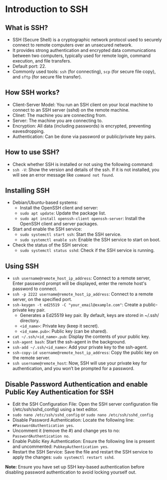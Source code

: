 # Introduction to SSH

## What is SSH?

- SSH (Secure Shell) is a cryptographic network protocol used to securely connect to remote computers over an unsecured network.
- It provides strong authentication and encrypted data communications between two computers, typically used for remote login, command execution, and file transfers.
- Default port: 22.
- Commonly used tools: `ssh` (for connecting), `scp` (for secure file copy), and `sftp` (for secure file transfer).

## How SSH works?

- Client-Server Model: You run an SSH client on your local machine to connect to an SSH server (sshd) on the remote machine.
- Clinet: The machine you are connecting from.
- Server: The machine you are connecting to.
- Encryption: All data (including passwords) is encrypted, preventing eavesdropping.
- Authentication: Can be done via password or public/private key pairs.

## How to use SSH?

- Check whether SSH is installed or not using the following command:
- `ssh -V`: Show the version and details of the ssh. If it is not installed, you will see an error message like `command not found`.

## Installing SSH

- Debian/Ubuntu-based systems:
  - Install the OpenSSH client and server:
  - `sudo apt update`: Update the package list.
  - `sudo apt install openssh-client openssh-server`: Install the OpenSSH client and server packages.
- Start and enable the SSH service:
  - `sudo systemctl start ssh`: Start the SSH service.
  - `sudo systemctl enable ssh`: Enable the SSH service to start on boot.
- Check the status of the SSH service:
  - `sudo systemctl status sshd`: Check if the SSH service is running.

## Using SSH

- `ssh username@remote_host_ip_address`: Connect to a remote server, Enter password prompt will be displayed, enter the remote host's password to connect.
- `ssh -p 2222 username@remote_host_ip_address`: Connect to a remote server, on the specified port.
- `ssh-keygen -t ed25519 -C "your_email@example.com"`: Create a public-private key pair.
  - Generates a Ed25519 key pair. By default, keys are stored in ~/.ssh/ directory.
  - `<id_name>`: Private key (keep it secret).
  - `<id_name.pub>`: Public key (can be shared).
- `cat ~/.ssh/<id_name>.pub`: Display the contents of your public key.
- `ssh-agent bash`: Start the ssh-agent in the background.
- `ssh-add ~/.ssh/<id_name>`: Add your private key to the ssh-agent.
- `ssh-copy-id username@remote_host_ip_address`: Copy the public key on the remote server.
- `ssh username@remote_host`: Now, SSH will use your private key for authentication, and you won’t be prompted for a password.

## Disable Password Authentication and enable Public Key Authentication for SSH

- Edit the SSH Configuration File: Open the SSH server configuration file (/etc/ssh/sshd_config) using a text editor.
- `sudo nano /etc/ssh/sshd_config` or `sudo nano /etc/ssh/sshd_config`
- Disable Password Authentication: Locate the following line: `#PasswordAuthentication yes`.
- Uncomment it (remove the #) and change yes to no: `PasswordAuthentication no`.
- Enable Public Key Authentication: Ensure the following line is present and uncommented: `PubkeyAuthentication yes`.
- Restart the SSH Service: Save the file and restart the SSH service to apply the changes: `sudo systemctl restart sshd`.

**Note:** Ensure you have set up SSH key-based authentication before disabling password authentication to avoid locking yourself out.
